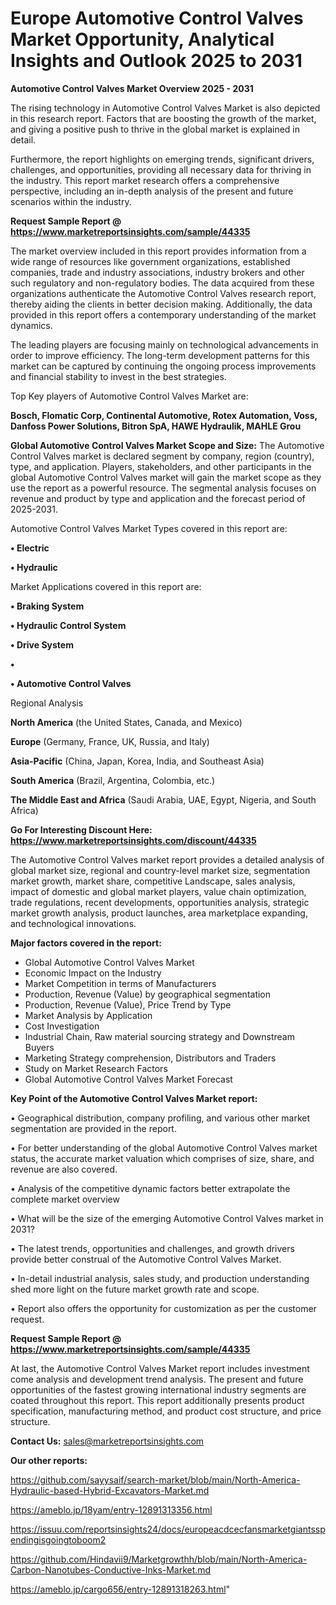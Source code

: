 # Europe Automotive Control Valves Market Opportunity, Analytical Insights and Outlook 2025 to 2031

<Strong> Automotive Control Valves Market Overview 2025 - 2031</strong>

The rising technology in Automotive Control Valves Market is also depicted in this research report. Factors that are boosting the growth of the market, and giving a positive push to thrive in the global market is explained in detail.

Furthermore, the report highlights on emerging trends, significant drivers, challenges, and opportunities, providing all necessary data for thriving in the industry. This report market research offers a comprehensive perspective, including an in-depth analysis of the present and future scenarios within the industry.

<strong>Request Sample Report @ <a href=https://www.marketreportsinsights.com/sample/44335>https://www.marketreportsinsights.com/sample/44335</a></strong>

The market overview included in this report provides information from a wide range of resources like government organizations, established companies, trade and industry associations, industry brokers and other such regulatory and non-regulatory bodies. The data acquired from these organizations authenticate the Automotive Control Valves research report, thereby aiding the clients in better decision making. Additionally, the data provided in this report offers a contemporary understanding of the market dynamics.

The leading players are focusing mainly on technological advancements in order to improve efficiency. The long-term development patterns for this market can be captured by continuing the ongoing process improvements and financial stability to invest in the best strategies.

Top Key players of Automotive Control Valves Market are:

<strong>Bosch, Flomatic Corp, Continental Automotive, Rotex Automation, Voss, Danfoss Power Solutions, Bitron SpA, HAWE Hydraulik, MAHLE Grou</strong>

<strong><b>Global Automotive Control Valves Market Scope and Size:</b></strong>
The Automotive Control Valves market is declared segment by company, region (country), type, and application. Players, stakeholders, and other participants in the global Automotive Control Valves market will gain the market scope as they use the report as a powerful resource. The segmental analysis focuses on revenue and product by type and application and the forecast period of 2025-2031.

Automotive Control Valves Market Types covered in this report are:

<strong>•  Electric

•  Hydraulic</strong>

Market Applications covered in this report are:

<strong>•  Braking System

•  Hydraulic Control System

•  Drive System

•  

•  Automotive Control Valves</strong> 

Regional Analysis

<strong>North America</strong> (the United States, Canada, and Mexico)

<strong>Europe</strong> (Germany, France, UK, Russia, and Italy)

<strong>Asia-Pacific</strong> (China, Japan, Korea, India, and Southeast Asia)

<strong>South America</strong> (Brazil, Argentina, Colombia, etc.)

<strong>The Middle East and Africa</strong> (Saudi Arabia, UAE, Egypt, Nigeria, and South Africa)

<strong>Go For Interesting Discount Here: <a href=https://www.marketreportsinsights.com/discount/44335>https://www.marketreportsinsights.com/discount/44335</a></strong>

The Automotive Control Valves market report provides a detailed analysis of global market size, regional and country-level market size, segmentation market growth, market share, competitive Landscape, sales analysis, impact of domestic and global market players, value chain optimization, trade regulations, recent developments, opportunities analysis, strategic market growth analysis, product launches, area marketplace expanding, and technological innovations.

<strong><b>Major factors covered in the report:</b></strong>
<ul>
  <li>Global Automotive Control Valves Market </li>
  <li>Economic Impact on the Industry</li>
  <li>Market Competition in terms of Manufacturers</li>
  <li>Production, Revenue (Value) by geographical segmentation</li>
  <li>Production, Revenue (Value), Price Trend by Type</li>
  <li>Market Analysis by Application</li>
  <li>Cost Investigation</li>
  <li>Industrial Chain, Raw material sourcing strategy and Downstream Buyers</li>
  <li>Marketing Strategy comprehension, Distributors and Traders</li>
  <li>Study on Market Research Factors</li>
  <li>Global Automotive Control Valves Market Forecast</li>
</ul>

<strong><b>Key Point of the Automotive Control Valves Market report:</b></strong>

• Geographical distribution, company profiling, and various other market segmentation are provided in the report.

• For better understanding of the global Automotive Control Valves market status, the accurate market valuation which comprises of size, share, and revenue are also covered.

• Analysis of the competitive dynamic factors better extrapolate the complete market overview

• What will be the size of the emerging Automotive Control Valves market in 2031?

• The latest trends, opportunities and challenges, and growth drivers provide better construal of the Automotive Control Valves Market.

• In-detail industrial analysis, sales study, and production understanding shed more light on the future market growth rate and scope.

• Report also offers the opportunity for customization as per the customer request.

<strong>Request Sample Report @ <a href=https://www.marketreportsinsights.com/sample/44335>https://www.marketreportsinsights.com/sample/44335</a></strong>

At last, the Automotive Control Valves Market report includes investment come analysis and development trend analysis. The present and future opportunities of the fastest growing international industry segments are coated throughout this report. This report additionally presents product specification, manufacturing method, and product cost structure, and price structure.

<strong>Contact Us:</strong>
sales@marketreportsinsights.com

<strong>Our other reports:</strong>

<a href=https://github.com/sayysaif/search-market/blob/main/North-America-Hydraulic-based-Hybrid-Excavators-Market.md>https://github.com/sayysaif/search-market/blob/main/North-America-Hydraulic-based-Hybrid-Excavators-Market.md</a>

<a href=https://ameblo.jp/18yam/entry-12891313356.html>https://ameblo.jp/18yam/entry-12891313356.html</a>

<a href=https://issuu.com/reportsinsights24/docs/europeacdcecfansmarketgiantsspendingisgoingtoboom2>https://issuu.com/reportsinsights24/docs/europeacdcecfansmarketgiantsspendingisgoingtoboom2</a>

<a href=https://github.com/Hindavii9/Marketgrowthh/blob/main/North-America-Carbon-Nanotubes-Conductive-Inks-Market.md>https://github.com/Hindavii9/Marketgrowthh/blob/main/North-America-Carbon-Nanotubes-Conductive-Inks-Market.md</a>

<a href=https://ameblo.jp/cargo656/entry-12891318263.html>https://ameblo.jp/cargo656/entry-12891318263.html</a>"
